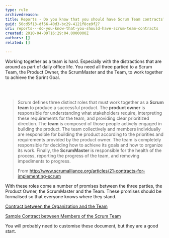 ```yaml
---
type: rule
archivedreason: 
title: Reports - Do you know that you should have Scrum Team contracts?
guid: 50cd5f13-df56-40d3-bc29-4121f8ce9f27
uri: reports---do-you-know-that-you-should-have-scrum-team-contracts
created: 2010-04-09T16:29:04.0000000Z
authors: []
related: []

---
```



Working together as a team is hard. Especially with the distractions that are around as part of daily office life. You need all three partied to a Scrum Team, the Product Owner, the ScrumMaster and the Team, to work together to achieve&#160;the Sprint Goal. 

<br><excerpt class='endintro'></excerpt><br>

  <blockquote class="ms-rteCustom-GreyBox">
<p>Scrum defines three distinct roles that must work together as a <strong>Scrum team</strong> to produce a successful product. The <strong>product owner</strong> is responsible for understanding what stakeholders require, interpreting these requirements for the team, and providing clear prioritized direction. The <strong>team</strong> is composed of those people actively engaged in building the product. The team collectively and members individually are responsible for building the product according to the priorities and requirements provided by the product owner. The team is completely responsible for deciding how to achieve its goals and how to organize its work. Finally, the <strong>ScrumMaster</strong> is responsible for the health of the process, reporting the progress of the team, and removing impediments to progress. </p>
<p class="ms-rteCustom-FigureNormal">From <a href="http&#58;//www.scrumalliance.org/articles/21-contracts-for-implementing-scrum">http&#58;//www.scrumalliance.org/articles/21-contracts-for-implementing-scrum</a></p>
</blockquote>
<p>With these roles come a number of promises between the three parties, the Product Owner, the ScrumMaster and the Team. These promises should be formalised so that everyone knows where they stand.</p>
<p><a shape="rect" href="http&#58;//www.scrumalliance.org/resource_download/5" title="http&#58;//www.scrumalliance.org/resource_download/5" target="_blank">Contract between the Organization and the Team</a></p>
<p><a shape="rect" href="http&#58;//www.scrumalliance.org/resource_download/4" title="Download Now">Sample Contract between Members of the Scrum Team</a></p>
<p>You will probably need to customise these document, but they are a good start.</p>




